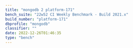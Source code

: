 ```yaml
---
title: "mongodb 2 platform-171"
bench_suite: "22w52 CI Weekly Benchmark - Build 2021.x"
build_number: "platform-171"
dbprofile: "mongodb"
classifier: ""
date: 2022-12-26T01:46:35
type: "bench"
---
```

